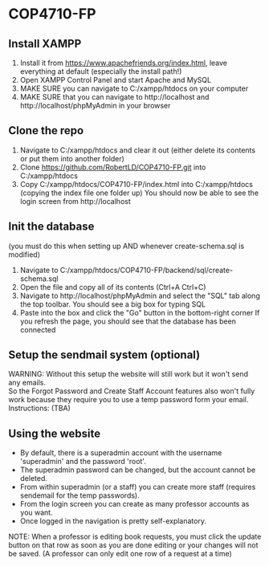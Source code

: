 # COP4710-FP

## Install XAMPP
1. Install it from https://www.apachefriends.org/index.html, leave everything at default (especially the install path!)
2. Open XAMPP Control Panel and start Apache and MySQL
3. MAKE SURE you can navigate to C:/xampp/htdocs on your computer
4. MAKE SURE that you can navigate to http://localhost and http://localhost/phpMyAdmin in your browser

## Clone the repo
1. Navigate to C:/xampp/htdocs and clear it out (either delete its contents or put them into another folder)
2. Clone https://github.com/RobertLD/COP4710-FP.git into C:/xampp/htdocs
3. Copy C:/xampp/htdocs/COP4710-FP/index.html into C:/xampp/htdocs (copying the index file one folder up)
You should now be able to see the login screen from http://localhost

## Init the database 
(you must do this when setting up AND whenever create-schema.sql is modified)
1. Navigate to C:/xampp/htdocs/COP4710-FP/backend/sql/create-schema.sql
2. Open the file and copy all of its contents (Ctrl+A Ctrl+C)
3. Navigate to http://localhost/phpMyAdmin and select the "SQL" tab along the top toolbar. You should see a big box for typing SQL
4. Paste into the box and click the "Go" button in the bottom-right corner
If you refresh the page, you should see that the database has been connected

## Setup the sendmail system (optional)
WARNING: Without this setup the website will still work but it won't send any emails. <br />
So the Forgot Password and Create Staff Account features also won't fully work because they require you to use a temp password form your email.
Instructions: (TBA)


## Using the website
- By default, there is a superadmin account with the username 'superadmin' and the password 'root'.
- The superadmin password can be changed, but the account cannot be deleted.
- From within superadmin (or a staff) you can create more staff (requires sendemail for the temp passwords).
- From the login screen you can create as many professor accounts as you want.
- Once logged in the navigation is pretty self-explanatory.

NOTE: When a professor is editing book requests, you must click the update button on that row as soon as you are done editing or your changes will not be saved. 
(A professor can only edit one row of a request at a time)
